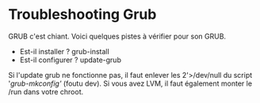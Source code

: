 # Troubleshooting Grub

GRUB c'est chiant. Voici quelques pistes à vérifier pour son GRUB.

-   Est-il installer ? grub-install
-   Est-il configurer ? update-grub

Si l'update grub ne fonctionne pas, il faut enlever les 2'>/dev/null du
script '_grub-mkconfig'_ (foutu dev). Si vous avez LVM, il faut
également monter le /run dans votre chroot.
